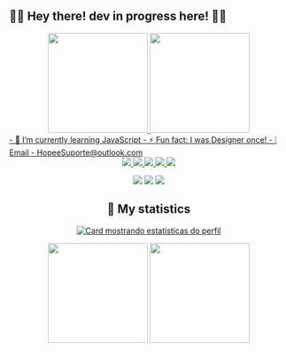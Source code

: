 ## 🧛‍♂️ Hey there! dev in progress here! 🐱‍👤
<div align="center">
  <a href="https://github.com/JoaoLeite47">
  <img height="180em" src="https://github-readme-stats.vercel.app/api?username=JoaoLeite47&show_icons=true&theme=midnight-purple&include_all_commits=true&count_private="/>
  <img height="180em" src="https://github-readme-stats.vercel.app/api/top-langs/?username=JoaoLeite47&layout=compact&langs_count=7&theme=midnight-purple"/>
</div>
- 🌱 I’m currently learning JavaScript
- ⚡ Fun fact: I was Designer once!
-  ❕ Email - HopeeSuporte@outlook.com
</div>
<div align="middle" >
<img src="https://img.icons8.com/color/96/000000/javascript--v2.png"/>
<img src="https://img.icons8.com/color/96/000000/html-5--v1.png"/>
<img src="https://img.icons8.com/color/96/000000/css3.png"/>
<img src="https://img.icons8.com/color/96/000000/postgreesql.png"/>
<img src="https://img.icons8.com/nolan/96/react-native.png"/>
<div> 
  
  <a href="https://www.instagram.com/jvl_souza/" target="_blank"><img src="https://img.icons8.com/fluency/48/000000/instagram-new.png" target="blank"></a>
   <a href="https://www.linkedin.com/in/joão-victor-leite-souza-1b0a87206/" target="_blank"><img src="https://img.icons8.com/color/48/000000/linkedin-circled--v2.png" target="blank"></a> 
 <a href="https://api.whatsapp.com/send?phone=5571986149734&text=Olá%20João!!%20Estou%20aqui%20pelo%20link%20em%20seu%20site!" target="_blank"><img src="https://img.icons8.com/color/48/000000/whatsapp--v5.png" target="blank"></a>
</div>
  
 ## 📐 My statistics

[![Card mostrando estatísticas do perfil](https://github-profile-summary-cards.vercel.app/api/cards/profile-details?username=JoaoLeite47&theme=solarized_dark)](#)
  
<img height="180em" align="middle" src="https://user-images.githubusercontent.com/100146681/165375804-50074ac5-89b9-41a7-acc8-622be93861f3.gif"/>
<img height="180em" align="middle" src="https://user-images.githubusercontent.com/100146681/171303308-e7d9018c-739e-4e8d-a422-6c1a1c69fabe.gif"/>
